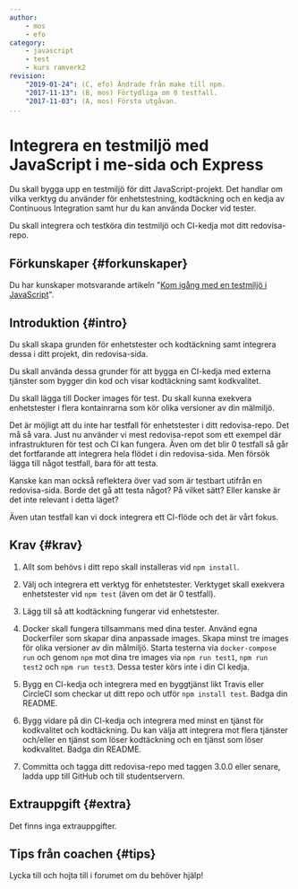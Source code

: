 ```yaml
---
author:
    - mos
    - efo
category:
    - javascript
    - test
    - kurs ramverk2
revision:
    "2019-01-24": (C, efo) Ändrade från make till npm.
    "2017-11-13": (B, mos) Förtydliga om 0 testfall.
    "2017-11-03": (A, mos) Första utgåvan.
...
```

Integrera en testmiljö med JavaScript i me-sida och Express
==================================

Du skall bygga upp en testmiljö för ditt JavaScript-projekt. Det handlar om vilka verktyg du använder för enhetstestning, kodtäckning och en kedja av Continuous Integration samt hur du kan använda Docker vid tester.

Du skall integrera och testköra din testmiljö och CI-kedja mot ditt redovisa-repo.

<!--more-->



Förkunskaper {#forkunskaper}
-----------------------

Du har kunskaper motsvarande artikeln "[Kom igång med en testmiljö i JavaScript](kunskap/kom-igang-med-en-testmiljo-i-javascript)".



Introduktion {#intro}
-----------------------

Du skall skapa grunden för enhetstester och kodtäckning samt integrera dessa i ditt projekt, din redovisa-sida.

Du skall använda dessa grunder för att bygga en CI-kedja med externa tjänster som bygger din kod och visar kodtäckning samt kodkvalitet.

Du skall lägga till Docker images för test. Du skall kunna exekvera enhetstester i flera kontainrarna som kör olika versioner av din mälmiljö.

Det är möjligt att du inte har testfall för enhetstester i ditt redovisa-repo. Det må så vara. Just nu använder vi mest redovisa-repot som ett exempel där infrastrukturen för test och CI kan fungera. Även om det blir 0 testfall så går det fortfarande att integrera hela flödet i din redovisa-sida. Men försök lägga till något testfall, bara för att testa.

Kanske kan man också reflektera över vad som är testbart utifrån en redovisa-sida. Borde det gå att testa något? På vilket sätt? Eller kanske är det inte relevant i detta läget?

Även utan testfall kan vi dock integrera ett CI-flöde och det är vårt fokus.



Krav {#krav}
-----------------------

1. Allt som behövs i ditt repo skall installeras vid `npm install`.

1. Välj och integrera ett verktyg för enhetstester. Verktyget skall exekvera enhetstester vid `npm test` (även om det är 0 testfall).

1. Lägg till så att kodtäckning fungerar vid enhetstester.

1. Docker skall fungera tillsammans med dina tester. Använd egna Dockerfiler som skapar dina anpassade images. Skapa minst tre images för olika versioner av din målmiljö. Starta testerna via `docker-compose run` och genom `npm` mot dina tre images via `npm run test1`, `npm run test2` och `npm run test3`. Dessa tester körs inte i din CI kedja.

1. Bygg en CI-kedja och integrera med en byggtjänst likt Travis eller CircleCI som checkar ut ditt repo och utför `npm install test`. Badga din README.

1. Bygg vidare på din CI-kedja och integrera med minst en tjänst för kodkvalitet och kodtäckning. Du kan välja att integrera mot flera tjänster och/eller en tjänst som löser kodtäckning och en tjänst som löser kodkvalitet. Badga din README.

1. Committa och tagga ditt redovisa-repo med taggen 3.0.0 eller senare, ladda upp till GitHub och till studentservern.



Extrauppgift {#extra}
-----------------------

Det finns inga extrauppgifter.



Tips från coachen {#tips}
-----------------------

Lycka till och hojta till i forumet om du behöver hjälp!
